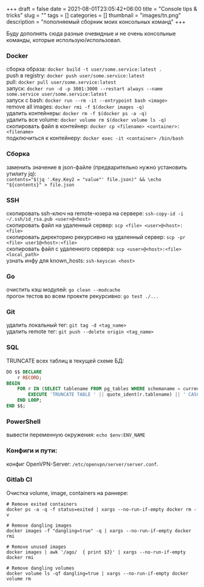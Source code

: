 +++ 
draft = false
date = 2021-08-01T23:05:42+06:00
title = "Console tips & tricks"
slug = "" 
tags = []
categories = []
thumbnail = "images/tn.png"
description = "пополняемый сборник моих консольных команд"
+++

Буду дополнять сюда разные очевидные и не очень консольные команды, которые использую/использовал.

### Docker
сборка образа: `docker build -t user/some.service:latest .`  
push в registry:  `docker push user/some.service:latest`  
pull:  `docker pull user/some.service:latest`  
запуск: `docker run -d -p 3001:3000 --restart always --name some.service user/some.service:latest`  
запуск с bash: `docker run --rm -it --entrypoint bash <image>`  
remove all images: `docker rmi -f $(docker images -q)`  
удалить контейнеры:	`docker rm -f $(docker ps -a -q)`  
удалить все volume:	`docker volume rm $(docker volume ls -q)`  
скопировать файл в контейнер: `docker cp <filename> <container>:<filename>`  
подключиться к контейнеру: `docker exec -it <container> /bin/bash`

### Сборка
заменить значение в json-файле (предварительно нужно установить утилиту jq):  
`contents="$(jq '.Key.Key2 = "value"' file.json)" && \echo "${contents}" > file.json`

### SSH
скопировать ssh-ключ на remote-юзера на сервере: `ssh-copy-id -i ~/.ssh/id_rsa.pub <user>@<host>`  
скопировать файл на удаленный сервер: `scp <file> <user>@<host>:<file>`  
скопировать директорию рекурсивно на удаленный сервер: `scp -pr <file> user1@<host>:<file>`  
скопировать файл с удаленного сервера: `scp <user>@<host>:<file> <local_path>`  
узнать инфу для known_hosts: `ssh-keyscan <host>`

### Go
очистить кэш модулей: `go clean --modcache`  
прогон тестов во всем проекте рекурсивно: `go test ./...`

### Git
удалить локальный тег: `git tag -d <tag_name>`  
удалить remote тег: `git push --delete origin <tag_name>`

### SQL
TRUNCATE всех таблиц в текущей схеме БД:
```sql
DO $$ DECLARE
    r RECORD;
BEGIN
    FOR r IN (SELECT tablename FROM pg_tables WHERE schemaname = current_schema()) LOOP
        EXECUTE 'TRUNCATE TABLE ' || quote_ident(r.tablename) || ' CASCADE';
    END LOOP;
END $$;
```

### PowerShell
вывести переменную окружения: `echo $env:ENV_NAME`

### Конфиги и пути:
конфиг OpenVPN-Server: `/etc/openvpn/server/server.conf`. 

### Gitlab CI
Очистка volume, image, containers на раннере:
```
# Remove exited containers
docker ps -a -q -f status=exited | xargs --no-run-if-empty docker rm -v

# Remove dangling images
docker images -f "dangling=true" -q | xargs --no-run-if-empty docker rmi

# Remove unused images
docker images | awk '/ago/  { print $3}' | xargs --no-run-if-empty docker rmi

# Remove dangling volumes
docker volume ls -qf dangling=true | xargs --no-run-if-empty docker volume rm
```
